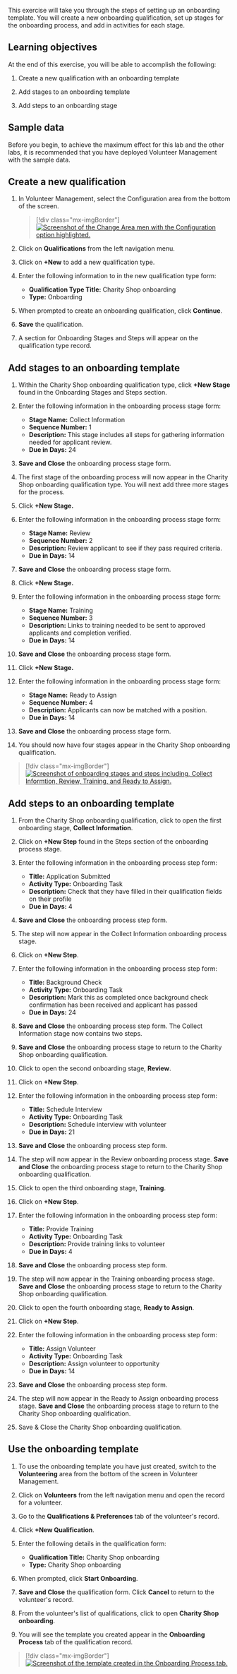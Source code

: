 This exercise will take you through the steps of setting up an onboarding template. You will create a new onboarding qualification, set up stages for the onboarding process, and add in activities for each stage.

## Learning objectives

At the end of this exercise, you will be able to accomplish the following:

1. Create a new qualification with an onboarding template

1. Add stages to an onboarding template

1. Add steps to an onboarding stage

## Sample data

Before you begin, to achieve the maximum effect for this lab and the other labs, it is recommended that you have deployed Volunteer Management with the sample data.

## Create a new qualification

1. In Volunteer Management, select the Configuration area from the bottom of the screen.

    > [!div class="mx-imgBorder"]
    > [![Screenshot of the Change Area men with the Configuration option highlighted.](../media/11-configuration.png)](../media/11-configuration.png#lightbox)

1. Click on **Qualifications** from the left navigation menu.

1. Click on **+New** to add a new qualification type.

1. Enter the following information to in the new qualification type form:

    - **Qualification Type Title:** Charity Shop onboarding
    - **Type:** Onboarding

1. When prompted to create an onboarding qualification, click **Continue**.

1. **Save** the qualification.

1. A section for Onboarding Stages and Steps will appear on the qualification type record.

## Add stages to an onboarding template

1. Within the Charity Shop onboarding qualification type, click **+New Stage** found in the Onboarding Stages and Steps section.

1. Enter the following information in the onboarding process stage form:

    - **Stage Name:** Collect Information
    - **Sequence Number:** 1
    - **Description:** This stage includes all steps for gathering information needed for applicant review.
    - **Due in Days:** 24

1. **Save and Close** the onboarding process stage form.

1. The first stage of the onboarding process will now appear in the Charity Shop onboarding qualification type. You will next add three more stages for the process.

1. Click **+New Stage.**

1. Enter the following information in the onboarding process stage form:

    - **Stage Name:** Review
    - **Sequence Number:** 2
    - **Description:** Review applicant to see if they pass required criteria.
    - **Due in Days:** 14

1. **Save and Close** the onboarding process stage form.

1. Click **+New Stage.**

1. Enter the following information in the onboarding process stage form:

    - **Stage Name:** Training
    - **Sequence Number:** 3
    - **Description:** Links to training needed to be sent to approved applicants and completion verified.
    - **Due in Days:** 14

1. **Save and Close** the onboarding process stage form.

1. Click **+New Stage.**

1. Enter the following information in the onboarding process stage form:

    - **Stage Name:** Ready to Assign
    - **Sequence Number:** 4
    - **Description:** Applicants can now be matched with a position.
    - **Due in Days:** 14

1. **Save and Close** the onboarding process stage form.

1. You should now have four stages appear in the Charity Shop onboarding qualification.

> [!div class="mx-imgBorder"]
> [![Screenshot of onboarding stages and steps including, Collect Informtion, Review, Training, and Ready to Assign.](../media/12-qualification-type.png)](../media/12-qualification-type.png#lightbox)

## Add steps to an onboarding template

1. From the Charity Shop onboarding qualification, click to open the first onboarding stage, **Collect Information**.

1. Click on **+New Step** found in the Steps section of the onboarding process stage.

1. Enter the following information in the onboarding process step form:

    - **Title:** Application Submitted
    - **Activity Type:** Onboarding Task
    - **Description:** Check that they have filled in their qualification fields on their profile
    - **Due in Days:** 4

1. **Save and Close** the onboarding process step form.

1. The step will now appear in the Collect Information onboarding process stage.

1. Click on **+New Step**.

1. Enter the following information in the onboarding process step form:

    - **Title:** Background Check
    - **Activity Type:** Onboarding Task
    - **Description:** Mark this as completed once background check confirmation has been received and applicant has passed
    - **Due in Days:** 24

1. **Save and Close** the onboarding process step form. The Collect Information stage now contains two steps.

1. **Save and Close** the onboarding process stage to return to the Charity Shop onboarding qualification.

1. Click to open the second onboarding stage, **Review**.

1. Click on **+New Step**.

1. Enter the following information in the onboarding process step form:

    - **Title:** Schedule Interview
    - **Activity Type:** Onboarding Task
    - **Description:** Schedule interview with volunteer
    - **Due in Days:** 21

1. **Save and Close** the onboarding process step form.

1. The step will now appear in the Review onboarding process stage. **Save and Close** the onboarding process stage to return to the Charity Shop onboarding qualification.

1. Click to open the third onboarding stage, **Training**.

1. Click on **+New Step**.

1. Enter the following information in the onboarding process step form:

    - **Title:** Provide Training
    - **Activity Type:** Onboarding Task
    - **Description:** Provide training links to volunteer
    - **Due in Days:** 4

1. **Save and Close** the onboarding process step form.

1. The step will now appear in the Training onboarding process stage. **Save and Close** the onboarding process stage to return to the Charity Shop onboarding qualification.

1. Click to open the fourth onboarding stage, **Ready to Assign**.

1. Click on **+New Step**.

1. Enter the following information in the onboarding process step form:

    - **Title:** Assign Volunteer
    - **Activity Type:** Onboarding Task
    - **Description:** Assign volunteer to opportunity
    - **Due in Days:** 14

1. **Save and Close** the onboarding process step form.

1. The step will now appear in the Ready to Assign onboarding process stage. **Save and Close** the onboarding process stage to return to the Charity Shop onboarding qualification.

1. Save & Close the Charity Shop onboarding qualification.

## Use the onboarding template

1. To use the onboarding template you have just created, switch to the **Volunteering** area from the bottom of the screen in Volunteer Management.

1. Click on **Volunteers** from the left navigation menu and open the record for a volunteer.

1. Go to the **Qualifications & Preferences** tab of the volunteer's record.

1. Click **+New Qualification**.

1. Enter the following details in the qualification form:

    - **Qualification Title:** Charity Shop onboarding
    - **Type:** Charity Shop onboarding

1. When prompted, click **Start Onboarding**.

1. **Save and Close** the qualification form. Click **Cancel** to return to the volunteer's record.

1. From the volunteer's list of qualifications, click to open **Charity Shop onboarding**.

1. You will see the template you created appear in the **Onboarding Process** tab of the qualification record.

> [!div class="mx-imgBorder"]
> [![Screenshot of the template created in the Onboarding Process tab.](../media/13-active-onboardings.png)](../media/13-active-onboardings.png#lightbox)
